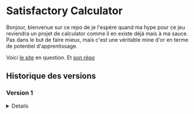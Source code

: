# Satisfactory Calculator

Bonjour, bienvenue sur ce repo de je l'espère quand ma hype pour ce jeu reviendra un projet de calculator comme il en existe déjà mais à ma sauce. Pas dans le but de faire mieux, mais c'est une véritable mine d'or en terme de potentiel d'apprentissage.

Voici [le site](https://satisfactory-calculator.alexandre-richard.fr/) en question.
Et [son répo](https://github.com/Alexandre-RICHARD/SatisfactoryCalculator)

## Historique des versions

### Version 1

<details>

### 1.0.0 `5 août 2023`

- Création du repo unique pour ce projet et premier commit

### 1.0.1 `12 août 2023`

- Finiolage de petits détails pour la mise en prod commune avec tous les autres projets
- Rajout d'un htaccess pour bien gérer l'accès à l'index.html une fois hébergé
- Rajout du htaccess au .gitignore
- Remaniement du webpack.config.js, du package.json et du readme.md
- Changement du favicon

### 1.0.2 `13 août 2023`

- Mise à jour des packages npm
- Rajout d'un script pnpm pour mettre à jour plus facilement les dépendances

### 1.0.3 `18 août 2023`

- Mise à jour des packages npm
- Rajout de deux lignes de configurations pour webpack et vueJS

### 1.0.4 `21 août 2023`

- Maintenant que j'ai récupéré le nom de domaine, actualisation de tous les liens sortant
- Mise à jour des packages npm

</details>
